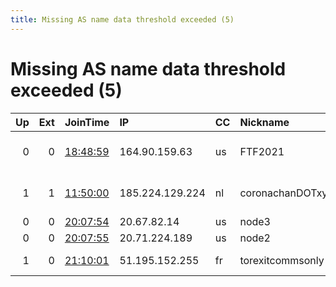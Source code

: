 ```yaml
---
title: Missing AS name data threshold exceeded (5)
---
```


# Missing AS name data threshold exceeded (5)

|   Up |   Ext | JoinTime                                                                                            | IP              | CC   | Nickname         |   ORp |   Dirp | Version   | Contact                   | OS    |   eFamMembers |
|-----:|------:|:----------------------------------------------------------------------------------------------------|:----------------|:-----|:-----------------|------:|-------:|:----------|:--------------------------|:------|--------------:|
|    0 |     0 | [18:48:59](https://metrics.torproject.org/rs.html#details/4A9052913A1FE50C775EB9F54617F8DC33F82A40) | 164.90.159.63   | us   | FTF2021          |  9001 |   9030 | 0.4.5.6   | slrehder 666 at yahoo dot | Linux |             1 |
|    1 |     1 | [11:50:00](https://metrics.torproject.org/rs.html#details/CD808DA560D3EC793E84FE7321FEFD130BE46647) | 185.224.129.224 | nl   | coronachanDOTxyz |  9001 |     80 | 0.4.5.6   | info at coronachan dot xy | Linux |             1 |
|    0 |     0 | [20:07:54](https://metrics.torproject.org/rs.html#details/74D573E9B1D1F5335C0D3810A230E77DF006E63A) | 20.67.82.14     | us   | node3            |  5037 |      0 | 0.4.3.5   | None                      | Linux |             1 |
|    0 |     0 | [20:07:55](https://metrics.torproject.org/rs.html#details/EB43795A9CE9FB4E67C1D36F51D6D872B0B52952) | 20.71.224.189   | us   | node2            |  5037 |      0 | 0.4.3.5   | None                      | Linux |             1 |
|    1 |     0 | [21:10:01](https://metrics.torproject.org/rs.html#details/2DC6D1FAE5E7F070381D784DA6B0A6E765F1A8D2) | 51.195.152.255  | fr   | torexitcommsonly |  9001 |      0 | 0.4.5.6   | torexits at inbox dot lv  | Linux |             1 |
